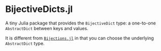 # BijectiveDicts.jl

A tiny Julia package that provides the `BijectiveDict` type: a one-to-one `AbstractDict` between keys and values.

It is different from [`Bijections.jl`](https://github.com/scheinerman/Bijections.jl) in that you can choose the underlying `AbstractDict` type.
